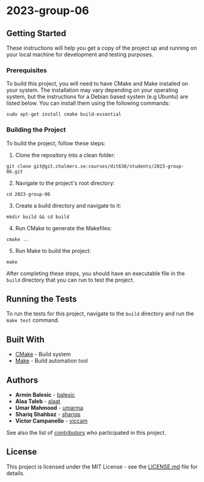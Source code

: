 # 2023-group-06

## Getting Started

These instructions will help you get a copy of the project up and running on your local machine for development and testing purposes.

### Prerequisites

To build this project, you will need to have CMake and Make installed on your system. The installation may vary depending on your operating system, but the instructions for a Debian based system (e.g Ubuntu) are listed below. You can install them using the following commands:

```
sudo apt-get install cmake build-essential
```

### Building the Project

To build the project, follow these steps:

1. Clone the repository into a clean folder:


```
git clone git@git.chalmers.se:courses/dit638/students/2023-group-06.git
```

2. Navigate to the project's root directory:
```
cd 2023-group-06
```

3. Create a build directory and navigate to it:
```
mkdir build && cd build
```

4. Run CMake to generate the Makefiles:
```
cmake ..
```

5. Run Make to build the project:
```
make
```

After completing these steps, you should have an executable file in the `build` directory that you can run to test the project.

## Running the Tests

To run the tests for this project, navigate to the `build` directory and run the `make test` command.

## Built With

* [CMake](https://cmake.org/) - Build system
* [Make](https://www.gnu.org/software/make/) - Build automation tool

## Authors

* **Armin Balesic** - [balesic](https://git.chalmers.se/balesic)
* **Alaa Taleb** - [alaat](https://git.chalmers.se/alaat)
* **Umar Mahmood** - [umarma](https://git.chalmers.se/umarma)
* **Shariq Shahbaz** - [shariqs](https://git.chalmers.se/shariqs)
* **Victor Campanello** - [viccam](https://git.chalmers.se/viccam)

See also the list of [contributors](https://github.com/your/project/contributors) who participated in this project.

## License

This project is licensed under the MIT License - see the [LICENSE.md](LICENSE.md) file for details.

